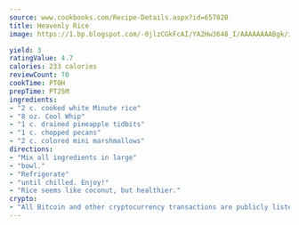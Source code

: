 ```yaml
---
source: www.cookbooks.com/Recipe-Details.aspx?id=657820
title: Heavenly Rice
image: https://1.bp.blogspot.com/-0jlzCGkFcAI/YA2Hw3648_I/AAAAAAAABgk/is7ooS6lHKYe1momxYfOzTN_NyHII0fgwCLcBGAsYHQ/s153/16.png

yield: 3
ratingValue: 4.7
calories: 233 calories
reviewCount: 70
cookTime: PT0H
prepTime: PT25M
ingredients:
- "2 c. cooked white Minute rice"
- "8 oz. Cool Whip"
- "1 c. drained pineapple tidbits"
- "1 c. chopped pecans"
- "2 c. colored mini marshmallows"
directions:
- "Mix all ingredients in large"
- "bowl."
- "Refrigerate"
- "until chilled. Enjoy!"
- "Rice seems like coconut, but healthier."
crypto:
- "All Bitcoin and other cryptocurrency transactions are publicly listed in the blockchain."
---
```


